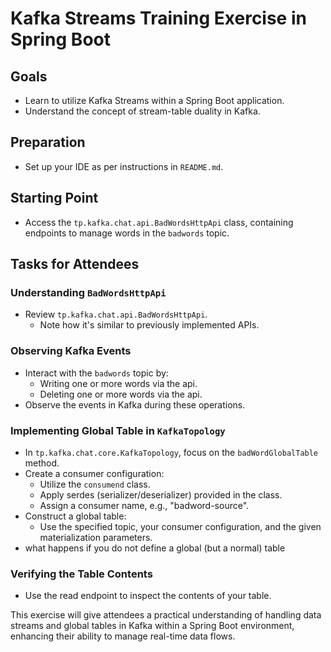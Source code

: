 # Kafka Streams Training Exercise in Spring Boot

## Goals
- Learn to utilize Kafka Streams within a Spring Boot application.
- Understand the concept of stream-table duality in Kafka.

## Preparation
- Set up your IDE as per instructions in `README.md`.

## Starting Point
- Access the `tp.kafka.chat.api.BadWordsHttpApi` class, containing endpoints to manage words in the `badwords` topic.

## Tasks for Attendees
### Understanding `BadWordsHttpApi`
- Review `tp.kafka.chat.api.BadWordsHttpApi`.
  - Note how it's similar to previously implemented APIs.

### Observing Kafka Events
- Interact with the `badwords` topic by:
  - Writing one or more words via the api.
  - Deleting one or more words via the api.
- Observe the events in Kafka during these operations.

### Implementing Global Table in `KafkaTopology`
- In `tp.kafka.chat.core.KafkaTopology`, focus on the `badWordGlobalTable` method.
- Create a consumer configuration:
  - Utilize the `consumend` class.
  - Apply serdes (serializer/deserializer) provided in the class.
  - Assign a consumer name, e.g., "badword-source".
- Construct a global table:
  - Use the specified topic, your consumer configuration, and the given materialization parameters.
- what happens if you do not define a global (but a normal) table

### Verifying the Table Contents
- Use the read endpoint to inspect the contents of your table.

This exercise will give attendees a practical understanding of handling data streams and global tables in Kafka within a Spring Boot environment, enhancing their ability to manage real-time data flows.
